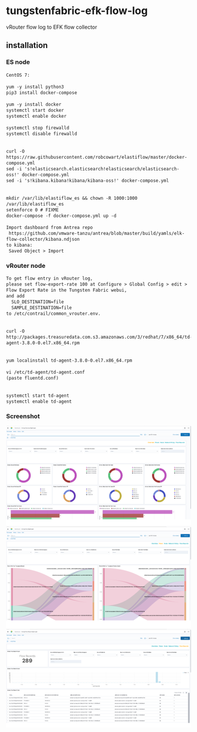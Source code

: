 # tungstenfabric-efk-flow-log
vRouter flow log to EFK flow collector


## installation


### ES node

```
CentOS 7:

yum -y install python3
pip3 install docker-compose

yum -y install docker
systemctl start docker
systemctl enable docker

systemctl stop firewalld
systemctl disable firewalld


curl -O https://raw.githubusercontent.com/robcowart/elastiflow/master/docker-compose.yml
sed -i 's!elasticsearch.elasticsearch!elasticsearch/elasticsearch-oss!' docker-compose.yml
sed -i 's!kibana.kibana!kibana/kibana-oss!' docker-compose.yml


mkdir /var/lib/elastiflow_es && chown -R 1000:1000 /var/lib/elastiflow_es
setenforce 0 # FIXME
docker-compose -f docker-compose.yml up -d

Import dashboard from Antrea repo
 https://github.com/vmware-tanzu/antrea/blob/master/build/yamls/elk-flow-collector/kibana.ndjson
to kibana:
 Saved Object > Import

```

### vRouter node


```
To get flow entry in vRouter log,
please set flow-export-rate 100 at Configure > Global Config > edit > Flow Export Rate in the Tungsten Fabric webui,
and add
  SLO_DESTINATION=file
  SAMPLE_DESTINATION=file
to /etc/contrail/common_vrouter.env.


curl -O http://packages.treasuredata.com.s3.amazonaws.com/3/redhat/7/x86_64/td-agent-3.8.0-0.el7.x86_64.rpm


yum localinstall td-agent-3.8.0-0.el7.x86_64.rpm

vi /etc/td-agent/td-agent.conf
(paste fluentd.conf)


systemctl start td-agent
systemctl enable td-agent
```


### Screenshot

![FlowDashboard](https://github.com/tnaganawa/tungstenfabric-efk-flow-log/blob/master/flow-dashboard.png)
![SankeyDiagram](https://github.com/tnaganawa/tungstenfabric-efk-flow-log/blob/master/sankey-diagram.png)
![FlowLog](https://github.com/tnaganawa/tungstenfabric-efk-flow-log/blob/master/flow-log.png)
